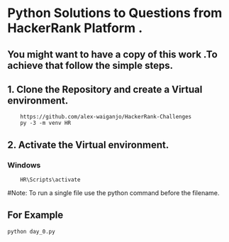 # Python Solutions to Questions from HackerRank Platform .
## You might want to have a copy of this work .To achieve that follow the simple steps.
## 1. Clone the Repository and create a Virtual environment.
```
    https://github.com/alex-waiganjo/HackerRank-Challenges   
    py -3 -m venv HR
```    
## 2. Activate the Virtual environment.
### Windows
```
    HR\Scripts\activate
```
#Note: To run a single file use the python command before the filename.
## For Example
```
python day_0.py
```

